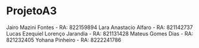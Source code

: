 # ProjetoA3
Jairo Mazini Fontes - RA: 822159894
Lara Anastacio Alfaro - RA: 821142737
Lucas Ezequiel Lorenço Jarandia - RA: 821131428
Mateus Gomes Dias - RA: 821232405
Yohana Pinheiro - RA: 8222241786
